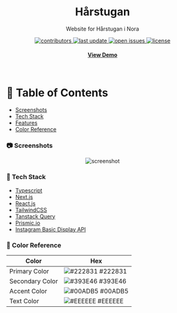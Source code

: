 <div align="center">
  <h1>Hårstugan</h1>
  
  <p>
Website for Hårstugan i Nora
  </p>
  
  
<!-- Badges -->
<p>
  <a href="https://github.com/alice-ang/harstugan_2023/graphs/contributors">
    <img src="https://img.shields.io/github/contributors/Louis3797/awesome-readme-template" alt="contributors" />
  </a>
  <a href="">
    <img src="https://img.shields.io/github/last-commit/alice-ang/harstugan_2023" alt="last update" />
  </a>

  <a href="https://github.com/alice-ang/harstugan_2023/issues/">
    <img src="https://img.shields.io/github/issues/alice-ang/harstugan_2023" alt="open issues" />
  </a>
  <a href="https://github.com/alice-ang/harstugan_2023/blob/master/LICENSE">
    <img src="https://img.shields.io/github/license/alice-ang/harstugan_2023" alt="license" />
  </a>
</p>
   
<h4>
    <a href="https://harstugan-2023.vercel.app/">View Demo</a>

</div>

<br />

<!-- Table of Contents -->

# :notebook_with_decorative_cover: Table of Contents

- [Screenshots](#camera-screenshots)
- [Tech Stack](#space_invader-tech-stack)
- [Features](#dart-features)
- [Color Reference](#art-color-reference)

<!-- Screenshots -->

### :camera: Screenshots

<div align="center"> 
  <img src="https://alice-ang.vercel.app/_next/image?url=https%3A%2F%2Fcdn.sanity.io%2Fimages%2Fj2bxdvs7%2Fproduction%2Ff11ea2601fb9040be1f4d3ca14be0a01805a291b-1542x1080.png&w=3840&q=75" alt="screenshot" />
</div>

<!-- TechStack -->

### :space_invader: Tech Stack

  <ul>
    <li><a href="https://www.typescriptlang.org/">Typescript</a></li>
    <li><a href="https://nextjs.org/">Next.js</a></li>
    <li><a href="https://reactjs.org/">React.js</a></li>
    <li><a href="https://tailwindcss.com/">TailwindCSS</a></li>
    <li><a href="https://tanstack.com/query/v4/docs/react/quick-start">Tanstack Query</a></li>
    <li><a href="https://prismic.io/">Prismic.io</a></li>
    <li><a href="    https://developers.facebook.com/docs/instagram-basic-display-api/">Instagram Basic Display API</a></li>

  </ul>

<!-- Features -->

### :art: Color Reference

| Color           | Hex                                                              |
| --------------- | ---------------------------------------------------------------- |
| Primary Color   | ![#222831](https://via.placeholder.com/10/222831?text=+) #222831 |
| Secondary Color | ![#393E46](https://via.placeholder.com/10/393E46?text=+) #393E46 |
| Accent Color    | ![#00ADB5](https://via.placeholder.com/10/00ADB5?text=+) #00ADB5 |
| Text Color      | ![#EEEEEE](https://via.placeholder.com/10/EEEEEE?text=+) #EEEEEE |
